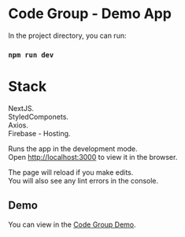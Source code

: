 # Code Group - Demo App

In the project directory, you can run:

### `npm run dev`

# Stack
NextJS.\
StyledComponets.\
Axios.\
Firebase - Hosting.

Runs the app in the development mode.\
Open [http://localhost:3000](http://localhost:3000) to view it in the browser.

The page will reload if you make edits.\
You will also see any lint errors in the console.


## Demo

You can view in the [Code Group Demo](https://code-group-demo.web.app).
